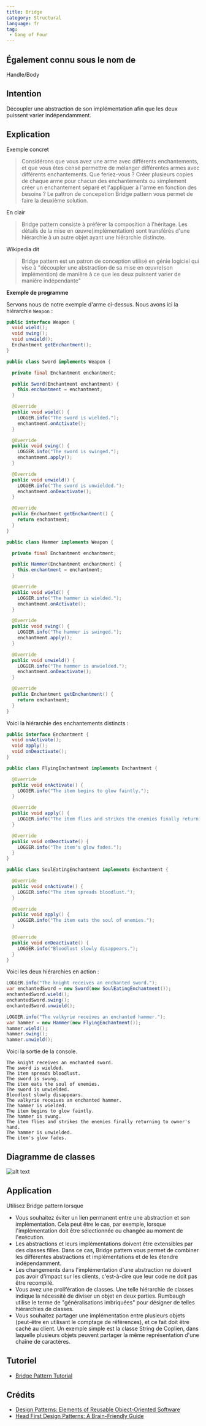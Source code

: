 ```yaml
---
title: Bridge
category: Structural
language: fr
tag:
 - Gang of Four
---
```


## Également connu sous le nom de

Handle/Body

## Intention

Découpler une abstraction de son implémentation afin que les deux puissent varier indépendamment.

## Explication

Exemple concret

> Considérons que vous avez une arme avec différents enchantements, et que vous êtes censé permettre de mélanger 
> différentes armes avec différents enchantements. Que feriez-vous ? Créer plusieurs copies de chaque arme pour chacun
> des enchantements ou simplement créer un enchantement séparé et l'appliquer à l'arme en fonction des besoins ? 
> Le pattron de concepetion Bridge pattern vous permet de faire la deuxième solution.

En clair

> Bridge pattern consiste à préférer la composition à l'héritage. Les détails de la mise en œuvre(implémentation) 
> sont transférés d'une hiérarchie à un autre objet ayant une hiérarchie distincte.

Wikipedia dit

> Bridge pattern est un patron de conception utilisé en génie logiciel qui vise à "découpler une abstraction de sa 
> mise en œuvre(son implémention) de manière à ce que les deux puissent varier de manière indépendante"

**Exemple de programme**

Servons nous de notre exemple d'arme ci-dessus. Nous avons ici la hiérarchie `Weapon` :

```java
public interface Weapon {
  void wield();
  void swing();
  void unwield();
  Enchantment getEnchantment();
}

public class Sword implements Weapon {

  private final Enchantment enchantment;

  public Sword(Enchantment enchantment) {
    this.enchantment = enchantment;
  }

  @Override
  public void wield() {
    LOGGER.info("The sword is wielded.");
    enchantment.onActivate();
  }

  @Override
  public void swing() {
    LOGGER.info("The sword is swinged.");
    enchantment.apply();
  }

  @Override
  public void unwield() {
    LOGGER.info("The sword is unwielded.");
    enchantment.onDeactivate();
  }

  @Override
  public Enchantment getEnchantment() {
    return enchantment;
  }
}

public class Hammer implements Weapon {

  private final Enchantment enchantment;

  public Hammer(Enchantment enchantment) {
    this.enchantment = enchantment;
  }

  @Override
  public void wield() {
    LOGGER.info("The hammer is wielded.");
    enchantment.onActivate();
  }

  @Override
  public void swing() {
    LOGGER.info("The hammer is swinged.");
    enchantment.apply();
  }

  @Override
  public void unwield() {
    LOGGER.info("The hammer is unwielded.");
    enchantment.onDeactivate();
  }

  @Override
  public Enchantment getEnchantment() {
    return enchantment;
  }
}
```

Voici la hiérarchie des enchantements distincts :

```java
public interface Enchantment {
  void onActivate();
  void apply();
  void onDeactivate();
}

public class FlyingEnchantment implements Enchantment {

  @Override
  public void onActivate() {
    LOGGER.info("The item begins to glow faintly.");
  }

  @Override
  public void apply() {
    LOGGER.info("The item flies and strikes the enemies finally returning to owner's hand.");
  }

  @Override
  public void onDeactivate() {
    LOGGER.info("The item's glow fades.");
  }
}

public class SoulEatingEnchantment implements Enchantment {

  @Override
  public void onActivate() {
    LOGGER.info("The item spreads bloodlust.");
  }

  @Override
  public void apply() {
    LOGGER.info("The item eats the soul of enemies.");
  }

  @Override
  public void onDeactivate() {
    LOGGER.info("Bloodlust slowly disappears.");
  }
}
```

Voici les deux hiérarchies en action :

```java
LOGGER.info("The knight receives an enchanted sword.");
var enchantedSword = new Sword(new SoulEatingEnchantment());
enchantedSword.wield();
enchantedSword.swing();
enchantedSword.unwield();

LOGGER.info("The valkyrie receives an enchanted hammer.");
var hammer = new Hammer(new FlyingEnchantment());
hammer.wield();
hammer.swing();
hammer.unwield();
```

Voici la sortie de la console.

```
The knight receives an enchanted sword.
The sword is wielded.
The item spreads bloodlust.
The sword is swung.
The item eats the soul of enemies.
The sword is unwielded.
Bloodlust slowly disappears.
The valkyrie receives an enchanted hammer.
The hammer is wielded.
The item begins to glow faintly.
The hammer is swung.
The item flies and strikes the enemies finally returning to owner's hand.
The hammer is unwielded.
The item's glow fades.
```

## Diagramme de classes

![alt text](../../../bridge/etc/bridge.urm.png "Bridge class diagram")

## Application

Utilisez Bridge pattern lorsque

* Vous souhaitez éviter un lien permanent entre une abstraction et son implémentation. Cela peut être le cas, par exemple, lorsque l'implémentation doit être sélectionnée ou changée au moment de l'exécution.
* Les abstractions et leurs implémentations doivent être extensibles par des classes filles. Dans ce cas, Bridge pattern vous permet de combiner les différentes abstractions et implémentations et de les étendre indépendamment.
* Les changements dans l'implémentation d'une abstraction ne doivent pas avoir d'impact sur les clients, c'est-à-dire que leur code ne doit pas être recompilé.
* Vous avez une prolifération de classes. Une telle hiérarchie de classes indique la nécessité de diviser un objet en deux parties. Rumbaugh utilise le terme de "généralisations imbriquées" pour désigner de telles hiérarchies de classes.
* Vous souhaitez partager une implémentation entre plusieurs objets (peut-être en utilisant le comptage de références), et ce fait doit être caché au client. Un exemple simple est la classe String de Coplien, dans laquelle plusieurs objets peuvent partager la même représentation d'une chaîne de caractères.

## Tutoriel

* [Bridge Pattern Tutorial](https://www.journaldev.com/1491/bridge-design-pattern-java)

## Crédits

* [Design Patterns: Elements of Reusable Object-Oriented Software](https://www.amazon.com/gp/product/0201633612/ref=as_li_tl?ie=UTF8&camp=1789&creative=9325&creativeASIN=0201633612&linkCode=as2&tag=javadesignpat-20&linkId=675d49790ce11db99d90bde47f1aeb59)
* [Head First Design Patterns: A Brain-Friendly Guide](https://www.amazon.com/gp/product/0596007124/ref=as_li_tl?ie=UTF8&camp=1789&creative=9325&creativeASIN=0596007124&linkCode=as2&tag=javadesignpat-20&linkId=6b8b6eea86021af6c8e3cd3fc382cb5b)
